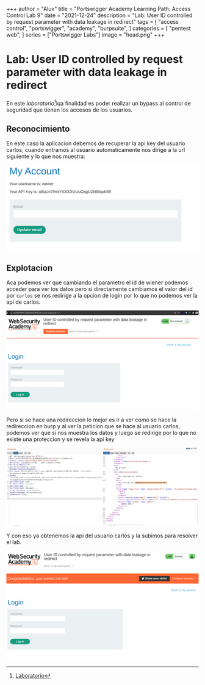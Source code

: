 +++
author = "Alux"
title = "Portswigger Academy Learning Path: Access Control Lab 9"
date = "2021-12-24"
description = "Lab: User ID controlled by request parameter with data leakage in redirect"
tags = [
    "access control",
    "portswigger",
    "academy",
    "burpsuite",
]
categories = [
    "pentest web",
]
series = ["Portswigger Labs"]
image = "head.png"
+++

# Lab: User ID controlled by request parameter with data leakage in redirect

En este <cite>laboratorio[^1]</cite>lqa finalidad es poder realizar un bypass al control de seguridad que tienen los accesos de los usuarios.

## Reconocimiento

En este caso la aplicacion debemos de recuperar la api key del usuario carlos, cuando 
entramos al usuario automaticamente nos dirige a la url siguiente y lo que nos muestra:

![Api key del usuario wiener](management.png)

## Explotacion

Aca podemos ver que cambiando el parametro el id de wiener podemos acceder para ver los datos pero si directamente cambiamos el valor del id por `carlos` se nos redirige a la opcion de login por lo que no podemos ver la api de carlos.

![Redireccion al login](login.png)

Pero si se hace una redireccion lo mejor es ir a ver como se hace la redireccion en burp y al ver la peticion que se hace al usuario carlos, podemos ver que si nos muestra los datos y luego se redirige por lo que no existe una proteccion y se revela la api key

![API key antes de redirigir](request.png)

Y con eso ya obtenemos la api del usuario carlos y la subimos para resolver el lab.

![Laboratorio resuelto](resuelto.png)


[^1]: [Laboratorio](https://portswigger.net/web-security/access-control/lab-user-id-controlled-by-request-parameter-with-data-leakage-in-redirect)